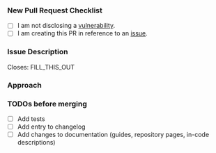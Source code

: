 ### New Pull Request Checklist
<!--
    Please check the following boxes [x] before submitting your issue.
    Click the "Preview" tab for better readability.
    Thanks for contributing to Parse-Swift!
-->

- [ ] I am not disclosing a [vulnerability](https://github.com/netreconlab/Parse-Swift/security/policy).
- [ ] I am creating this PR in reference to an [issue](https://github.com/netreconlab/Parse-Swift/issues?q=is%3Aissue).

### Issue Description
<!-- Add a brief description of the issue this PR solves. -->

Closes: FILL_THIS_OUT

### Approach
<!-- Add a description of the approach in this PR. -->

### TODOs before merging
<!--
    Add TODOs that need to be completed before merging this PR.
    Delete TODOs that do not apply to this PR.
-->

- [ ] Add tests
- [ ] Add entry to changelog
- [ ] Add changes to documentation (guides, repository pages, in-code descriptions)
